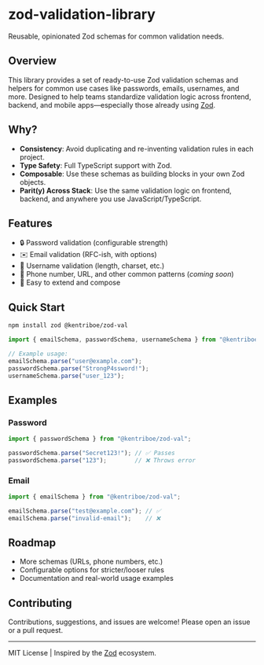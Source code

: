 # zod-validation-library

Reusable, opinionated Zod schemas for common validation needs.

## Overview

This library provides a set of ready-to-use Zod validation schemas and helpers for common use cases like passwords, emails, usernames, and more. Designed to help teams standardize validation logic across frontend, backend, and mobile apps—especially those already using [Zod](https://github.com/colinhacks/zod).

## Why?

- **Consistency**: Avoid duplicating and re-inventing validation rules in each project.
- **Type Safety**: Full TypeScript support with Zod.
- **Composable**: Use these schemas as building blocks in your own Zod objects.
- **Parit(y) Across Stack**: Use the same validation logic on frontend, backend, and anywhere you use JavaScript/TypeScript.

## Features

- 🔒 Password validation (configurable strength)
- ✉️ Email validation (RFC-ish, with options)
- 🧑 Username validation (length, charset, etc.)
- 📱 Phone number, URL, and other common patterns (*coming soon*)
- 🧩 Easy to extend and compose

## Quick Start

```bash
npm install zod @kentriboe/zod-val
```

```typescript
import { emailSchema, passwordSchema, usernameSchema } from "@kentriboe/zod-val";

// Example usage:
emailSchema.parse("user@example.com");
passwordSchema.parse("StrongP4ssword!");
usernameSchema.parse("user_123");
```

## Examples

### Password

```typescript
import { passwordSchema } from "@kentriboe/zod-val";

passwordSchema.parse("Secret123!"); // ✅ Passes
passwordSchema.parse("123");        // ❌ Throws error
```

### Email

```typescript
import { emailSchema } from "@kentriboe/zod-val";

emailSchema.parse("test@example.com"); // ✅
emailSchema.parse("invalid-email");    // ❌
```

## Roadmap

- More schemas (URLs, phone numbers, etc.)
- Configurable options for stricter/looser rules
- Documentation and real-world usage examples

## Contributing

Contributions, suggestions, and issues are welcome! Please open an issue or a pull request.

---

MIT License | Inspired by the [Zod](https://github.com/colinhacks/zod) ecosystem.
